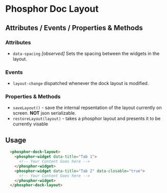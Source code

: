 # Phosphor Doc Layout

## Attributes / Events / Properties & Methods

### Attributes

- `data-spacing` *[observed]* Sets the spacing between the widgets in the layout.

### Events
- `layout-change` dispatched whenever the dock layout is modified. 

### Properties & Methods

- `saveLayout()` - save the internal repsentation of the layout currently on screen. **NOT** json serializable.
- `restoreLayout(layout)` - takes a phosphor layout and presents it to be currently visable 

## Usage

```html
  <phosphor-dock-layout>
    <phosphor-widget data-title="Tab 1">
      <!-- Your Content Goes here -->
    </phosphor-widget>
    <phosphor-widget data-title="Tab 2" data-closable="true">
      <!-- Your Content Goes here -->
    </phosphor-widget>
  </phosphor-dock-layout>
```